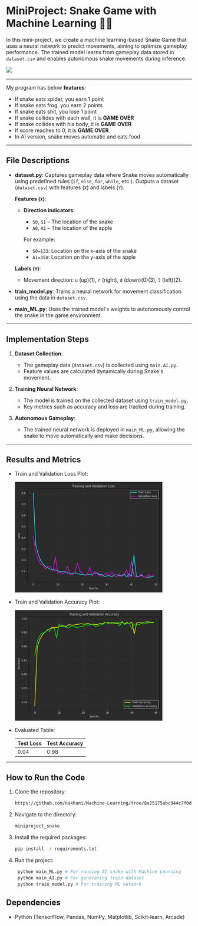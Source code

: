 # MiniProject: Snake Game with Machine Learning 🐍🍎

In this mini-project, we create a machine learning-based Snake Game that uses a neural network to predict movements, aiming to optimize gameplay performance. The trained model learns from gameplay data stored in `dataset.csv` and enables autonomous snake movements during inference.
  
<img src="outputs/snake.gif" width="300">

---

My program has below **features**:

- If snake eats spider, you earn 1 point
- If snake eats frog, you earn 2 points
- If snake eats shit, you lose 1 point
- If snake collides with each wall, it is **GAME OVER**
- If snake collides with his body, it is **GAME OVER**
- If score reaches to 0, it is **GAME OVER** 
- In AI version, snake moves automatic and eats food

---

## File Descriptions
- **dataset.py**: Captures gameplay data where Snake moves automatically using predefined rules (`if`, `else`, `for`, `while`, etc.). Outputs a dataset (`dataset.csv`) with features (`X`) and labels (`Y`).
  
  **Features (`X`)**:
  - **Direction indicators**:
    - `S0`, `S1` – The location of the snake
    - `A0`, `A1` – The location of the apple

    For example:
    - `S0=133`: Location on the x-axis of the snake
    - `A1=350`: Location on the y-axis of the apple


  **Labels (`Y`)**:
  - Movement direction: `u` (up)(1), `r` (right), `d` (down)(0)(3), `l` (left)(2).

- **train_model.py**: Trains a neural network for movement classification using the data in `dataset.csv`.

- **main_ML.py**: Uses the trained model's weights to autonomously control the snake in the game environment.

---

## Implementation Steps
1. **Dataset Collection**:
   - The gameplay data (`dataset.csv`) is collected using `main.AI.py`.
   - Feature values are calculated dynamically during Snake's movement.

2. **Training Neural Network**:
   - The model is trained on the collected dataset using `train_model.py`.
   - Key metrics such as accuracy and loss are tracked during training.

3. **Autonomous Gameplay**:
   - The trained neural network is deployed in `main_ML.py`, allowing the snake to move automatically and make decisions.

---

## Results and Metrics
- Train and Validation Loss Plot:

  <img src = "outputs/output1.png" width = "400">

- Train and Validation Accuracy Plot:

  <img src = "outputs/output2.png" width = "400">

- Evaluated Table: 

  | Test Loss  | Test Accuracy |
  |-------------|-------------|
  | 0.04        | 0.98       |


---
## How to Run the Code
1. Clone the repository:
   ```sh
   https://github.com/nakhani/Machine-Learning/tree/8a25175abc944c7f0de01b6b493397a9b677a647/MLP_tensorflow2
   ```

2. Navigate to the directory:
   ```sh
   miniproject_snake
   ```

3. Install the required packages:
   ```sh
   pip install -r requirements.txt
   ```

4. Run the project:

   ```sh
    python main_ML.py # For running AI snake with Machine Learning
    python main_AI.py # For generating train dataset 
    python train_model.py # For training ML network
   ```

## Dependencies
- Python (TensorFlow, Pandas, NumPy, Matplotlib, Scikit-learn, Arcade)



